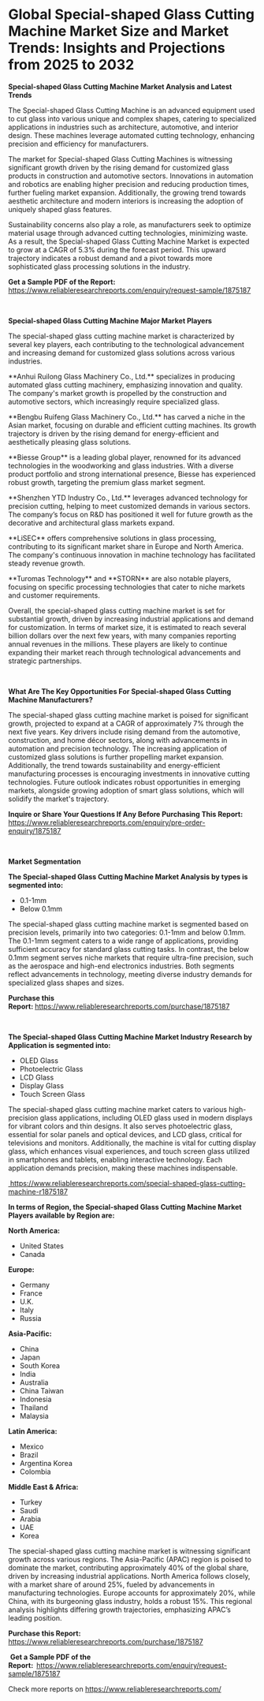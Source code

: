 <p><h1>Global Special-shaped Glass Cutting Machine Market Size and Market Trends: Insights and Projections from 2025 to 2032</h1></p><p><strong>Special-shaped Glass Cutting Machine Market Analysis and Latest Trends</strong></p>
<p><p>The Special-shaped Glass Cutting Machine is an advanced equipment used to cut glass into various unique and complex shapes, catering to specialized applications in industries such as architecture, automotive, and interior design. These machines leverage automated cutting technology, enhancing precision and efficiency for manufacturers. </p><p>The market for Special-shaped Glass Cutting Machines is witnessing significant growth driven by the rising demand for customized glass products in construction and automotive sectors. Innovations in automation and robotics are enabling higher precision and reducing production times, further fueling market expansion. Additionally, the growing trend towards aesthetic architecture and modern interiors is increasing the adoption of uniquely shaped glass features. </p><p>Sustainability concerns also play a role, as manufacturers seek to optimize material usage through advanced cutting technologies, minimizing waste. As a result, the Special-shaped Glass Cutting Machine Market is expected to grow at a CAGR of 5.3% during the forecast period. This upward trajectory indicates a robust demand and a pivot towards more sophisticated glass processing solutions in the industry.</p></p>
<p><strong>Get a Sample PDF of the Report:&nbsp;</strong> <a href="https://www.reliableresearchreports.com/enquiry/request-sample/1875187?utm_campaign=1674&utm_medium=2&utm_source=Github&utm_content=ia&utm_term=28022025&utm_id=special-shaped-glass-cutting-machine">https://www.reliableresearchreports.com/enquiry/request-sample/1875187</a></p>
<p>&nbsp;</p>
<p><strong>Special-shaped Glass Cutting Machine Major Market Players</strong></p>
<p><p>The special-shaped glass cutting machine market is characterized by several key players, each contributing to the technological advancement and increasing demand for customized glass solutions across various industries.</p><p>**Anhui Ruilong Glass Machinery Co., Ltd.** specializes in producing automated glass cutting machinery, emphasizing innovation and quality. The company's market growth is propelled by the construction and automotive sectors, which increasingly require specialized glass.</p><p>**Bengbu Ruifeng Glass Machinery Co., Ltd.** has carved a niche in the Asian market, focusing on durable and efficient cutting machines. Its growth trajectory is driven by the rising demand for energy-efficient and aesthetically pleasing glass solutions.</p><p>**Biesse Group** is a leading global player, renowned for its advanced technologies in the woodworking and glass industries. With a diverse product portfolio and strong international presence, Biesse has experienced robust growth, targeting the premium glass market segment.</p><p>**Shenzhen YTD Industry Co., Ltd.** leverages advanced technology for precision cutting, helping to meet customized demands in various sectors. The company’s focus on R&D has positioned it well for future growth as the decorative and architectural glass markets expand.</p><p>**LiSEC** offers comprehensive solutions in glass processing, contributing to its significant market share in Europe and North America. The company's continuous innovation in machine technology has facilitated steady revenue growth.</p><p>**Turomas Technology** and **STORN** are also notable players, focusing on specific processing technologies that cater to niche markets and customer requirements.</p><p>Overall, the special-shaped glass cutting machine market is set for substantial growth, driven by increasing industrial applications and demand for customization. In terms of market size, it is estimated to reach several billion dollars over the next few years, with many companies reporting annual revenues in the millions. These players are likely to continue expanding their market reach through technological advancements and strategic partnerships.</p></p>
<p>&nbsp;</p>
<p><strong>What Are The Key Opportunities For Special-shaped Glass Cutting Machine Manufacturers?</strong></p>
<p><p>The special-shaped glass cutting machine market is poised for significant growth, projected to expand at a CAGR of approximately 7% through the next five years. Key drivers include rising demand from the automotive, construction, and home décor sectors, along with advancements in automation and precision technology. The increasing application of customized glass solutions is further propelling market expansion. Additionally, the trend towards sustainability and energy-efficient manufacturing processes is encouraging investments in innovative cutting technologies. Future outlook indicates robust opportunities in emerging markets, alongside growing adoption of smart glass solutions, which will solidify the market's trajectory.</p></p>
<p><strong>Inquire or Share Your Questions If Any Before Purchasing This Report:</strong> <a href="https://www.reliableresearchreports.com/enquiry/pre-order-enquiry/1875187?utm_campaign=1674&utm_medium=2&utm_source=Github&utm_content=ia&utm_term=28022025&utm_id=special-shaped-glass-cutting-machine">https://www.reliableresearchreports.com/enquiry/pre-order-enquiry/1875187</a></p>
<p>&nbsp;</p>
<p><strong>Market Segmentation</strong></p>
<p><strong>The Special-shaped Glass Cutting Machine Market Analysis by types is segmented into:</strong></p>
<p><ul><li>0.1-1mm</li><li>Below 0.1mm</li></ul></p>
<p><p>The special-shaped glass cutting machine market is segmented based on precision levels, primarily into two categories: 0.1-1mm and below 0.1mm. The 0.1-1mm segment caters to a wide range of applications, providing sufficient accuracy for standard glass cutting tasks. In contrast, the below 0.1mm segment serves niche markets that require ultra-fine precision, such as the aerospace and high-end electronics industries. Both segments reflect advancements in technology, meeting diverse industry demands for specialized glass shapes and sizes.</p></p>
<p><strong>Purchase this Report:&nbsp;</strong><a href="https://www.reliableresearchreports.com/purchase/1875187?utm_campaign=1674&utm_medium=2&utm_source=Github&utm_content=ia&utm_term=28022025&utm_id=special-shaped-glass-cutting-machine">https://www.reliableresearchreports.com/purchase/1875187</a></p>
<p>&nbsp;</p>
<p><strong>The Special-shaped Glass Cutting Machine Market Industry Research by Application is segmented into:</strong></p>
<p><ul><li>OLED Glass</li><li>Photoelectric Glass</li><li>LCD Glass</li><li>Display Glass</li><li>Touch Screen Glass</li></ul></p>
<p><p>The special-shaped glass cutting machine market caters to various high-precision glass applications, including OLED glass used in modern displays for vibrant colors and thin designs. It also serves photoelectric glass, essential for solar panels and optical devices, and LCD glass, critical for televisions and monitors. Additionally, the machine is vital for cutting display glass, which enhances visual experiences, and touch screen glass utilized in smartphones and tablets, enabling interactive technology. Each application demands precision, making these machines indispensable.</p></p>
<p><a href="https://www.reliableresearchreports.com/special-shaped-glass-cutting-machine-r1875187?utm_campaign=1674&utm_medium=2&utm_source=Github&utm_content=ia&utm_term=28022025&utm_id=special-shaped-glass-cutting-machine">&nbsp;https://www.reliableresearchreports.com/special-shaped-glass-cutting-machine-r1875187</a></p>
<p><strong>In terms of Region, the Special-shaped Glass Cutting Machine Market Players available by Region are:</strong></p>
<p>
    <p> <strong> North America: </strong>
        <ul>
            <li>United States</li>
            <li>Canada</li>
        </ul>
        </p> 
    <p> <strong> Europe: </strong>
        <ul>
            <li>Germany</li>
            <li>France</li>
            <li>U.K.</li>
            <li>Italy</li>
            <li>Russia</li>
        </ul>
        </p> 
    <p> <strong> Asia-Pacific: </strong>
        <ul>
            <li>China</li>
            <li>Japan</li>
            <li>South Korea</li>
            <li>India</li>
            <li>Australia</li>
            <li>China Taiwan</li>
            <li>Indonesia</li>
            <li>Thailand</li>
            <li>Malaysia</li>
        </ul>
        </p> 
    <p> <strong> Latin America: </strong>
        <ul>
            <li>Mexico</li>
            <li>Brazil</li>
            <li>Argentina Korea</li>
            <li>Colombia</li>
        </ul>
        </p> 
    <p> <strong> Middle East & Africa: </strong>
        <ul>
            <li>Turkey</li>
            <li>Saudi</li>
            <li>Arabia</li>
            <li>UAE</li>
            <li>Korea</li>
        </ul>
    </p>
    </p>
<p><p>The special-shaped glass cutting machine market is witnessing significant growth across various regions. The Asia-Pacific (APAC) region is poised to dominate the market, contributing approximately 40% of the global share, driven by increasing industrial applications. North America follows closely, with a market share of around 25%, fueled by advancements in manufacturing technologies. Europe accounts for approximately 20%, while China, with its burgeoning glass industry, holds a robust 15%. This regional analysis highlights differing growth trajectories, emphasizing APAC’s leading position.</p></p>
<p><strong>Purchase this Report: </strong><a href="https://www.reliableresearchreports.com/purchase/1875187?utm_campaign=1674&utm_medium=2&utm_source=Github&utm_content=ia&utm_term=28022025&utm_id=special-shaped-glass-cutting-machine">https://www.reliableresearchreports.com/purchase/1875187</a></p>
<p>&nbsp;<strong>Get a Sample PDF of the Report:&nbsp;&nbsp;</strong><a href="https://www.reliableresearchreports.com/enquiry/request-sample/1875187?utm_campaign=1674&utm_medium=2&utm_source=Github&utm_content=ia&utm_term=28022025&utm_id=special-shaped-glass-cutting-machine">https://www.reliableresearchreports.com/enquiry/request-sample/1875187</a></p>
<p><strong></strong></p>
<p>Check more reports on <a href="https://www.reliableresearchreports.com/?utm_campaign=1674&utm_medium=2&utm_source=Github&utm_content=ia&utm_term=28022025&utm_id=special-shaped-glass-cutting-machine">https://www.reliableresearchreports.com/</a></p>